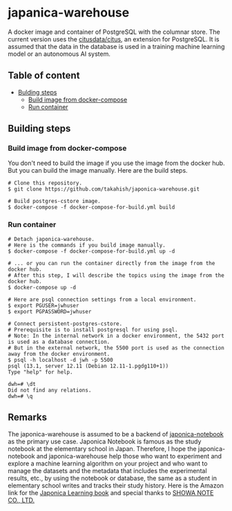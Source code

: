 # japanica-warehouse

A docker image and container of PostgreSQL with the columnar store. The current version uses the [citusdata/citus](https://github.com/citusdata/citus), an extension for PostgreSQL. It is assumed that the data in the database is used in a training machine learning model or an autonomous AI system.

## Table of content

- [Bulding steps](#Building-steps)
    - [Build image from docker-compose](#Build-image-from-docker-compose)
    - [Run container](#Run-container)
    
## Building steps

### Build image from docker-compose

You don't need to build the image if you use the image from the docker hub. But you can build the image manually. Here are the build steps.

```shell
# Clone this repository.
$ git clone https://github.com/takahish/japonica-warehouse.git

# Build postgres-cstore image.
$ docker-compose -f docker-compose-for-build.yml build
```

### Run container

```shell
# Detach japonica-warehouse.
# Here is the commands if you build image manually.
$ docker-compose -f docker-compose-for-build.yml up -d

# ... or you can run the container directly from the image from the docker hub.
# After this step, I will describe the topics using the image from the docker hub.
$ docker-compose up -d

# Here are psql connection settings from a local environment. 
$ export PGUSER=jwhuser
$ export PGPASSWORD=jwhuser

# Connect persistent-postgres-cstore.
# Prerequisite is to install postgresql for using psql.
# Note: In the internal network in a docker environment, the 5432 port is used as a database connection. 
# But in the external network, the 5500 port is used as the connection away from the docker environment.
$ psql -h localhost -d jwh -p 5500
psql (13.1, server 12.11 (Debian 12.11-1.pgdg110+1))
Type "help" for help.

dwh=# \dt
Did not find any relations.
dwh=# \q
```

## Remarks

The japonica-warehouse is assumed to be a backend of [japonica-notebook](https://github.com/takahish/japonica-notebook) as the primary use case. Japonica Notebook is famous as the study notebook at the elementary school in Japan. Therefore, I hope the japonica-notebook and japonica-warehouse help those who want to experiment and explore a machine learning algorithm on your project and who want to manage the datasets and the metadata that includes the experimental results, etc., by using the notebook or database, the same as a student in elementary school writes and tracks their study history. Here is the Amazon link for the [Japonica Learning book](https://www.amazon.co.jp/%E3%82%B8%E3%83%A3%E3%83%9D%E3%83%8B%E3%82%AB%E5%AD%A6%E7%BF%92%E5%B8%B3/s?k=%E3%82%B8%E3%83%A3%E3%83%9D%E3%83%8B%E3%82%AB%E5%AD%A6%E7%BF%92%E5%B8%B3) and special thanks to [SHOWA NOTE CO., LTD.](https://www.showa-note.co.jp/)
